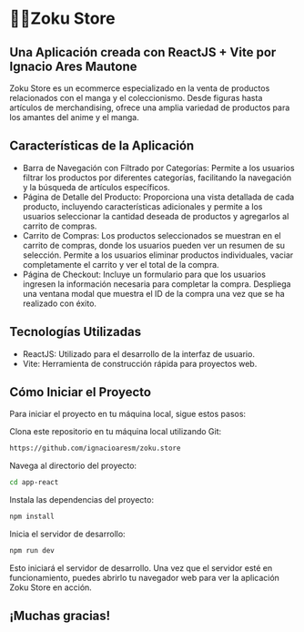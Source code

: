 # ✌🏻Zoku Store

## Una Aplicación creada con ReactJS + Vite por Ignacio Ares Mautone

Zoku Store es un ecommerce especializado en la venta de productos relacionados con el manga y el coleccionismo. Desde figuras hasta artículos de merchandising, ofrece una amplia variedad de productos para los amantes del anime y el manga.

## Características de la Aplicación

- Barra de Navegación con Filtrado por Categorías: Permite a los usuarios filtrar los productos por diferentes categorías, facilitando la navegación y la búsqueda de artículos específicos.
- Página de Detalle del Producto: Proporciona una vista detallada de cada producto, incluyendo características adicionales y permite a los usuarios seleccionar la cantidad deseada de productos y agregarlos al carrito de compras.
- Carrito de Compras: Los productos seleccionados se muestran en el carrito de compras, donde los usuarios pueden ver un resumen de su selección. Permite a los usuarios eliminar productos individuales, vaciar completamente el carrito y ver el total de la compra.
- Página de Checkout: Incluye un formulario para que los usuarios ingresen la información necesaria para completar la compra. Despliega una ventana modal que muestra el ID de la compra una vez que se ha realizado con éxito.

## Tecnologías Utilizadas

- ReactJS: Utilizado para el desarrollo de la interfaz de usuario.
- Vite: Herramienta de construcción rápida para proyectos web.

## Cómo Iniciar el Proyecto

Para iniciar el proyecto en tu máquina local, sigue estos pasos:

Clona este repositorio en tu máquina local utilizando Git:

```sh
https://github.com/ignacioaresm/zoku.store
```

Navega al directorio del proyecto:

```sh
cd app-react
```

Instala las dependencias del proyecto:

```sh
npm install
```

Inicia el servidor de desarrollo:

```sh
npm run dev
```

Esto iniciará el servidor de desarrollo. Una vez que el servidor esté en funcionamiento, puedes abrirlo tu navegador web para ver la aplicación Zoku Store en acción.

## ¡Muchas gracias!
